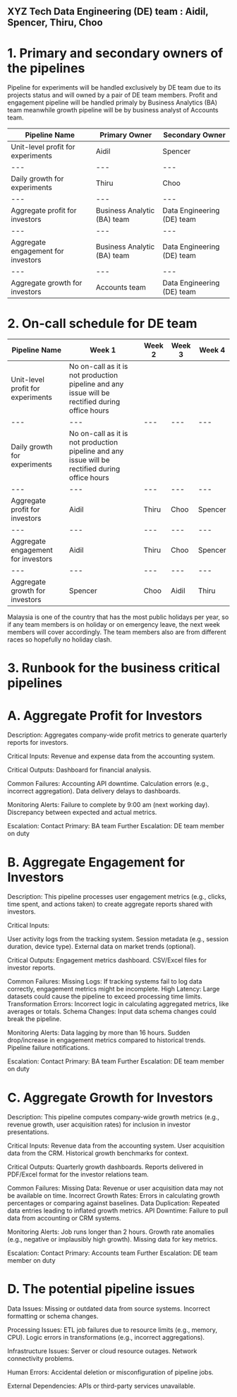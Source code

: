## XYZ Tech Data Engineering (DE) team : Aidil, Spencer, Thiru, Choo

# 1. Primary and secondary owners of the pipelines

Pipeline for experiments will be handled exclusively by DE team due to its projects status and will owned by a pair of DE team members. Profit and engagement pipeline will be handled primaly by Business Analytics (BA) team meanwhile growth pipeline will be by business analyst of Accounts team.  

Pipeline Name | Primary Owner | Secondary Owner
--- | --- | --- 
Unit-level profit for experiments | Aidil | Spencer
--- | --- | --- 
Daily growth for experiments | Thiru | Choo
--- | --- | --- 
Aggregate profit for investors | Business Analytic (BA) team | Data Engineering (DE) team
--- | --- | --- 
Aggregate engagement for investors | Business Analytic (BA) team | Data Engineering (DE) team
--- | --- | --- 
Aggregate growth for investors | Accounts team | Data Engineering (DE) team


# 2. On-call schedule for DE team 

Pipeline Name | Week 1 | Week 2 | Week 3 | Week 4 
--- | --- | --- | --- | ---
Unit-level profit for experiments | No on-call as it is not production pipeline and any issue will be rectified during office hours 
--- | --- | --- | --- | ---
Daily growth for experiments | No on-call as it is not production pipeline and any issue will be rectified during office hours 
--- | --- | --- | --- | ---
Aggregate profit for investors | Aidil | Thiru | Choo | Spencer
--- | --- | --- | --- | ---
Aggregate engagement for investors | Aidil | Thiru | Choo | Spencer
--- | --- | --- | --- | ---
Aggregate growth for investors | Spencer | Choo | Aidil | Thiru

Malaysia is one of the country that has the most public holidays per year, so if any team members is on holiday or on emergency leave, the next week members will cover accordingly. The team members also are from different races so hopefully no holiday clash.

# 3. Runbook for the business critical pipelines

# A. Aggregate Profit for Investors

Description: Aggregates company-wide profit metrics to generate quarterly reports for investors.

Critical Inputs: Revenue and expense data from the accounting system.

Critical Outputs: Dashboard for financial analysis.

Common Failures:
Accounting API downtime.
Calculation errors (e.g., incorrect aggregation).
Data delivery delays to dashboards.

Monitoring Alerts:
Failure to complete by 9:00 am (next working day).
Discrepancy between expected and actual metrics.

Escalation:
Contact Primary: BA team
Further Escalation: DE team member on duty 

# B. Aggregate Engagement for Investors

Description: This pipeline processes user engagement metrics (e.g., clicks, time spent, and actions taken) to create aggregate reports shared with investors.

Critical Inputs:

User activity logs from the tracking system.
Session metadata (e.g., session duration, device type).
External data on market trends (optional).

Critical Outputs:
Engagement metrics dashboard.
CSV/Excel files for investor reports.

Common Failures:
Missing Logs: If tracking systems fail to log data correctly, engagement metrics might be incomplete.
High Latency: Large datasets could cause the pipeline to exceed processing time limits.
Transformation Errors: Incorrect logic in calculating aggregated metrics, like averages or totals.
Schema Changes: Input data schema changes could break the pipeline.

Monitoring Alerts:
Data lagging by more than 16 hours.
Sudden drop/increase in engagement metrics compared to historical trends.
Pipeline failure notifications.

Escalation:
Contact Primary: BA team
Further Escalation: DE team member on duty 

# C. Aggregate Growth for Investors

Description: This pipeline computes company-wide growth metrics (e.g., revenue growth, user acquisition rates) for inclusion in investor presentations.

Critical Inputs:
Revenue data from the accounting system.
User acquisition data from the CRM.
Historical growth benchmarks for context.

Critical Outputs:
Quarterly growth dashboards.
Reports delivered in PDF/Excel format for the investor relations team.

Common Failures:
Missing Data: Revenue or user acquisition data may not be available on time.
Incorrect Growth Rates: Errors in calculating growth percentages or comparing against baselines.
Data Duplication: Repeated data entries leading to inflated growth metrics.
API Downtime: Failure to pull data from accounting or CRM systems.

Monitoring Alerts:
Job runs longer than 2 hours.
Growth rate anomalies (e.g., negative or implausibly high growth).
Missing data for key metrics.

Escalation:
Contact Primary: Accounts team
Further Escalation: DE team member on duty 

# D. The potential pipeline issues

Data Issues:
Missing or outdated data from source systems.
Incorrect formatting or schema changes.

Processing Issues:
ETL job failures due to resource limits (e.g., memory, CPU).
Logic errors in transformations (e.g., incorrect aggregations).

Infrastructure Issues:
Server or cloud resource outages.
Network connectivity problems.

Human Errors:
Accidental deletion or misconfiguration of pipeline jobs.

External Dependencies:
APIs or third-party services unavailable.


 

